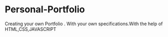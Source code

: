 # Personal-Portfolio
Creating your own Portfolio . With your own specifications.With the help of HTML,CSS,JAVASCRIPT



